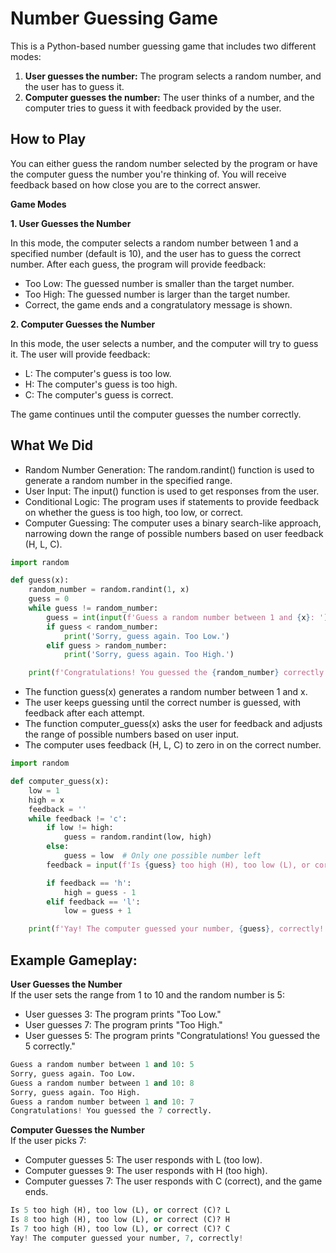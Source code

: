 # Number Guessing Game

This is a Python-based number guessing game that includes two different modes:

1) **User guesses the number:** The program selects a random number, and the user has to guess it.  
2) **Computer guesses the number:** The user thinks of a number, and the computer tries to guess it with feedback provided by the user.  

## How to Play  

You can either guess the random number selected by the program or have the computer guess the number you're thinking of. You will receive feedback based on how close you are to the correct answer.

**Game Modes**  

**1. User Guesses the Number**  

In this mode, the computer selects a random number between 1 and a specified number (default is 10), and the user has to guess the correct number. After each guess, the program will provide feedback:

- Too Low: The guessed number is smaller than the target number.
- Too High: The guessed number is larger than the target number.
- Correct, the game ends and a congratulatory message is shown.  

**2. Computer Guesses the Number**  

In this mode, the user selects a number, and the computer will try to guess it. The user will provide feedback:  

- L: The computer's guess is too low.  
- H: The computer's guess is too high.  
- C: The computer's guess is correct.
  
The game continues until the computer guesses the number correctly.  

  ## What We Did
- Random Number Generation: The random.randint() function is used to generate a random number in the specified range.  
- User Input: The input() function is used to get responses from the user.  
- Conditional Logic: The program uses if statements to provide feedback on whether the guess is too high, too low, or correct.
- Computer Guessing: The computer uses a binary search-like approach, narrowing down the range of possible numbers based on user feedback (H, L, C).  

```python
import random

def guess(x):
    random_number = random.randint(1, x)
    guess = 0
    while guess != random_number:
        guess = int(input(f'Guess a random number between 1 and {x}: '))
        if guess < random_number:
            print('Sorry, guess again. Too Low.')
        elif guess > random_number:
            print('Sorry, guess again. Too High.')

    print(f'Congratulations! You guessed the {random_number} correctly.')
```
- The function guess(x) generates a random number between 1 and x.
- The user keeps guessing until the correct number is guessed, with feedback after each attempt.
- The function computer_guess(x) asks the user for feedback and adjusts the range of possible numbers based on user input.
- The computer uses feedback (H, L, C) to zero in on the correct number.

```python
import random

def computer_guess(x):
    low = 1
    high = x
    feedback = ''
    while feedback != 'c':
        if low != high:
            guess = random.randint(low, high)
        else:
            guess = low  # Only one possible number left
        feedback = input(f'Is {guess} too high (H), too low (L), or correct (C)? ').lower()

        if feedback == 'h':
            high = guess - 1
        elif feedback == 'l':
            low = guess + 1

    print(f'Yay! The computer guessed your number, {guess}, correctly!')
```

## Example Gameplay:

**User Guesses the Number**  
If the user sets the range from 1 to 10 and the random number is 5:  

- User guesses 3: The program prints "Too Low."
- User guesses 7: The program prints "Too High."
- User guesses 5: The program prints "Congratulations! You guessed the 5 correctly."
```python
Guess a random number between 1 and 10: 5
Sorry, guess again. Too Low.
Guess a random number between 1 and 10: 8
Sorry, guess again. Too High.
Guess a random number between 1 and 10: 7
Congratulations! You guessed the 7 correctly.
```

**Computer Guesses the Number**  
If the user picks 7:  

- Computer guesses 5: The user responds with L (too low).
- Computer guesses 9: The user responds with H (too high).
- Computer guesses 7: The user responds with C (correct), and the game ends.
  
```python
Is 5 too high (H), too low (L), or correct (C)? L
Is 8 too high (H), too low (L), or correct (C)? H
Is 7 too high (H), too low (L), or correct (C)? C
Yay! The computer guessed your number, 7, correctly!
```

